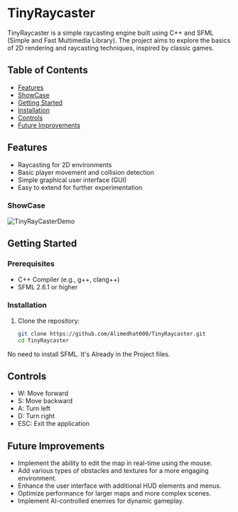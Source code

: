 # TinyRaycaster

TinyRaycaster is a simple raycasting engine built using C++ and SFML (Simple and Fast Multimedia Library). The project aims to explore the basics of 2D rendering and raycasting techniques, inspired by classic games.

## Table of Contents

- [Features](#features)
- [ShowCase](#showcase)
- [Getting Started](#getting-started)
- [Installation](#installation)
- [Controls](#controls)
- [Future Improvements](#future-improvements)

## Features

- Raycasting for 2D environments
- Basic player movement and collision detection
- Simple graphical user interface (GUI)
- Easy to extend for further experimentation

### ShowCase
![TinyRayCasterDemo](https://github.com/user-attachments/assets/4bd1f7b1-3dd6-4106-8e33-7e7d71859dff)

## Getting Started

### Prerequisites

- C++ Compiler (e.g., g++, clang++)
- SFML 2.6.1 or higher

### Installation

1. Clone the repository:
   ```bash
   git clone https://github.com/Alimedhat000/TinyRaycaster.git
   cd TinyRaycaster
No need to install SFML. It's Already in the Project files.

## Controls
- W: Move forward
- S: Move backward
- A: Turn left
- D: Turn right
- ESC: Exit the application

## Future Improvements
- Implement the ability to edit the map in real-time using the mouse.
- Add various types of obstacles and textures for a more engaging environment.
- Enhance the user interface with additional HUD elements and menus.
- Optimize performance for larger maps and more complex scenes.
- Implement AI-controlled enemies for dynamic gameplay.
